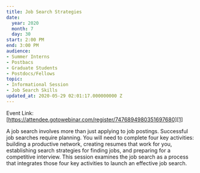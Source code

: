 ```yaml
---
title: Job Search Strategies
date:
  year: 2020
  month: 7
  day: 30
start: 2:00 PM
end: 3:00 PM
audience:
- Summer Interns
- Postbacs
- Graduate Students
- Postdocs/Fellows
topic:
- Informational Session
- Job Search Skills
updated_at: 2020-05-29 02:01:17.000000000 Z
---
```

Event Link:
[https://attendee.gotowebinar.com/register/7476894980351697680][1]

A job search involves more than just applying to job postings.
Successful job searches require planning. You will need to complete four
key activities: building a productive network, creating resumes that
work for you, establishing search strategies for finding jobs, and
preparing for a competitive interview. This session examines the job
search as a process that integrates those four key activities to launch
an effective job search.



[1]: https://attendee.gotowebinar.com/register/7476894980351697680
